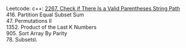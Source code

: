 Leetcode:
c++:
  [2267. Check if There Is a Valid Parentheses String Path](https://github.com/Double-T1/leetcode/blob/main/2201-2400/2267.%20Check%20if%20There%20Is%20a%20Valid%20Parentheses%20String%20Path/solution.cpp)\
  416. Partition Equal Subset Sum\
  47. Permutations II\
  1352. Product of the Last K Numbers\
  905. Sort Array By Parity\
  78. Subsets\
